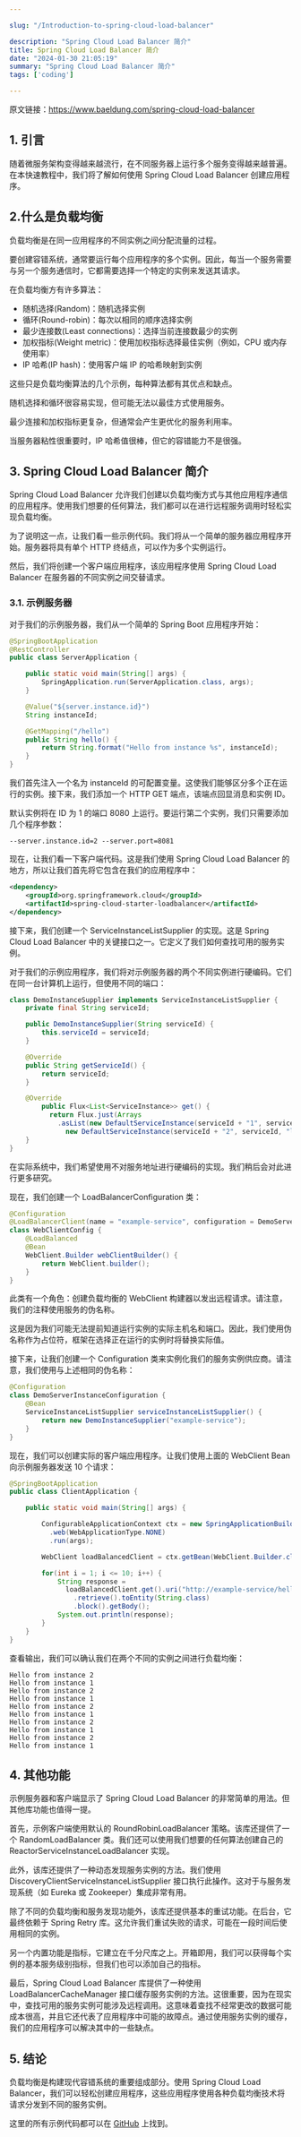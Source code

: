 ```yaml
---

slug: "/Introduction-to-spring-cloud-load-balancer"

description: "Spring Cloud Load Balancer 简介"
title: Spring Cloud Load Balancer 简介
date: "2024-01-30 21:05:19"
summary: "Spring Cloud Load Balancer 简介"
tags: ['coding']

---
```


原文链接：https://www.baeldung.com/spring-cloud-load-balancer

## 1. 引言

随着微服务架构变得越来越流行，在不同服务器上运行多个服务变得越来越普遍。在本快速教程中，我们将了解如何使用 Spring Cloud Load Balancer 创建应用程序。

## 2.什么是负载均衡

负载均衡是在同一应用程序的不同实例之间分配流量的过程。

要创建容错系统，通常要运行每个应用程序的多个实例。因此，每当一个服务需要与另一个服务通信时，它都需要选择一个特定的实例来发送其请求。

在负载均衡方有许多算法：

- 随机选择(Random)：随机选择实例
- 循环(Round-robin)：每次以相同的顺序选择实例
- 最少连接数(Least connections)：选择当前连接数最少的实例
- 加权指标(Weight metric)：使用加权指标选择最佳实例（例如，CPU 或内存使用率）
- IP 哈希(IP hash)：使用客户端 IP 的哈希映射到实例

这些只是负载均衡算法的几个示例，每种算法都有其优点和缺点。

随机选择和循环很容易实现，但可能无法以最佳方式使用服务。

最少连接和加权指标更复杂，但通常会产生更优化的服务利用率。

当服务器粘性很重要时，IP 哈希值很棒，但它的容错能力不是很强。

## 3. Spring Cloud Load Balancer 简介

Spring Cloud Load Balancer 允许我们创建以负载均衡方式与其他应用程序通信的应用程序。使用我们想要的任何算法，我们都可以在进行远程服务调用时轻松实现负载均衡。

为了说明这一点，让我们看一些示例代码。我们将从一个简单的服务器应用程序开始。服务器将具有单个 HTTP 终结点，可以作为多个实例运行。

然后，我们将创建一个客户端应用程序，该应用程序使用 Spring Cloud Load Balancer 在服务器的不同实例之间交替请求。

### 3.1. 示例服务器

对于我们的示例服务器，我们从一个简单的 Spring Boot 应用程序开始：

```java
@SpringBootApplication
@RestController
public class ServerApplication {

    public static void main(String[] args) {
        SpringApplication.run(ServerApplication.class, args);
    }

    @Value("${server.instance.id}")
    String instanceId;

    @GetMapping("/hello")
    public String hello() {
        return String.format("Hello from instance %s", instanceId);
    }
}
```

我们首先注入一个名为 instanceId 的可配置变量。这使我们能够区分多个正在运行的实例。接下来，我们添加一个 HTTP GET 端点，该端点回显消息和实例 ID。

默认实例将在 ID 为 1 的端口 8080 上运行。要运行第二个实例，我们只需要添加几个程序参数：

```shell
--server.instance.id=2 --server.port=8081
```



现在，让我们看一下客户端代码。这是我们使用 Spring Cloud Load Balancer 的地方，所以让我们首先将它包含在我们的应用程序中：

```xml
<dependency>
    <groupId>org.springframework.cloud</groupId>
    <artifactId>spring-cloud-starter-loadbalancer</artifactId>
</dependency>
```

接下来，我们创建一个 ServiceInstanceListSupplier 的实现。这是 Spring Cloud Load Balancer 中的关键接口之一。它定义了我们如何查找可用的服务实例。

对于我们的示例应用程序，我们将对示例服务器的两个不同实例进行硬编码。它们在同一台计算机上运行，但使用不同的端口：

```java
class DemoInstanceSupplier implements ServiceInstanceListSupplier {
    private final String serviceId;

    public DemoInstanceSupplier(String serviceId) {
        this.serviceId = serviceId;
    }

    @Override
    public String getServiceId() {
        return serviceId;
    }

    @Override
        public Flux<List<ServiceInstance>> get() {
          return Flux.just(Arrays
            .asList(new DefaultServiceInstance(serviceId + "1", serviceId, "localhost", 8080, false),
              new DefaultServiceInstance(serviceId + "2", serviceId, "localhost", 8081, false)));
    }
}
```

在实际系统中，我们希望使用不对服务地址进行硬编码的实现。我们稍后会对此进行更多研究。

现在，我们创建一个 LoadBalancerConfiguration 类：

```java
@Configuration
@LoadBalancerClient(name = "example-service", configuration = DemoServerInstanceConfiguration.class)
class WebClientConfig {
    @LoadBalanced
    @Bean
    WebClient.Builder webClientBuilder() {
        return WebClient.builder();
    }
}
```

此类有一个角色：创建负载均衡的 WebClient 构建器以发出远程请求。请注意，我们的注释使用服务的伪名称。



这是因为我们可能无法提前知道运行实例的实际主机名和端口。因此，我们使用伪名称作为占位符，框架在选择正在运行的实例时将替换实际值。



接下来，让我们创建一个 Configuration 类来实例化我们的服务实例供应商。请注意，我们使用与上述相同的伪名称：

```java
@Configuration
class DemoServerInstanceConfiguration {
    @Bean
    ServiceInstanceListSupplier serviceInstanceListSupplier() {
        return new DemoInstanceSupplier("example-service");
    }
}
```

现在，我们可以创建实际的客户端应用程序。让我们使用上面的 WebClient Bean 向示例服务器发送 10 个请求：

```java
@SpringBootApplication
public class ClientApplication {

    public static void main(String[] args) {

        ConfigurableApplicationContext ctx = new SpringApplicationBuilder(ClientApplication.class)
          .web(WebApplicationType.NONE)
          .run(args);

        WebClient loadBalancedClient = ctx.getBean(WebClient.Builder.class).build();

        for(int i = 1; i <= 10; i++) {
            String response =
              loadBalancedClient.get().uri("http://example-service/hello")
                .retrieve().toEntity(String.class)
                .block().getBody();
            System.out.println(response);
        }
    }
}
```

查看输出，我们可以确认我们在两个不同的实例之间进行负载均衡：

```shell
Hello from instance 2
Hello from instance 1
Hello from instance 2
Hello from instance 1
Hello from instance 2
Hello from instance 1
Hello from instance 2
Hello from instance 1
Hello from instance 2
Hello from instance 1
```

## 4. 其他功能

示例服务器和客户端显示了 Spring Cloud Load Balancer 的非常简单的用法。但其他库功能也值得一提。

首先，示例客户端使用默认的 RoundRobinLoadBalancer 策略。该库还提供了一个 RandomLoadBalancer 类。我们还可以使用我们想要的任何算法创建自己的 ReactorServiceInstanceLoadBalancer 实现。

此外，该库还提供了一种动态发现服务实例的方法。我们使用 DiscoveryClientServiceInstanceListSupplier 接口执行此操作。这对于与服务发现系统（如 Eureka 或 Zookeeper）集成非常有用。

除了不同的负载均衡和服务发现功能外，该库还提供基本的重试功能。在后台，它最终依赖于 Spring Retry 库。这允许我们重试失败的请求，可能在一段时间后使用相同的实例。

另一个内置功能是指标，它建立在千分尺库之上。开箱即用，我们可以获得每个实例的基本服务级别指标，但我们也可以添加自己的指标。

最后，Spring Cloud Load Balancer 库提供了一种使用 LoadBalancerCacheManager 接口缓存服务实例的方法。这很重要，因为在现实中，查找可用的服务实例可能涉及远程调用。这意味着查找不经常更改的数据可能成本很高，并且它还代表了应用程序中可能的故障点。通过使用服务实例的缓存，我们的应用程序可以解决其中的一些缺点。

## 5. 结论

负载均衡是构建现代容错系统的重要组成部分。使用 Spring Cloud Load Balancer，我们可以轻松创建应用程序，这些应用程序使用各种负载均衡技术将请求分发到不同的服务实例。



这里的所有示例代码都可以在 [GitHub](https://github.com/eugenp/tutorials/tree/master/spring-cloud-modules/spring-cloud-loadbalancer) 上找到。